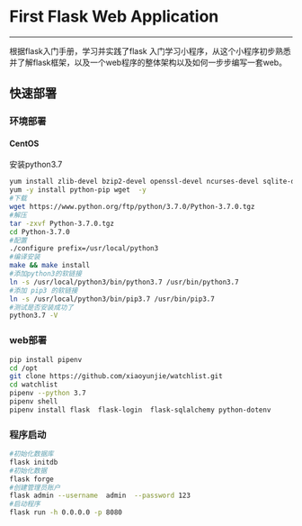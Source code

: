 # First Flask Web Application

----

根据flask入门手册，学习并实践了flask 入门学习小程序，从这个小程序初步熟悉并了解flask框架，以及一个web程序的整体架构以及如何一步步编写一套web。

## 快速部署

### 环境部署

#### CentOS

安装python3.7
```bash
yum install zlib-devel bzip2-devel openssl-devel ncurses-devel sqlite-devel readline-devel tk-devel gcc make libffi-devel epel-release -y
yum -y install python-pip wget  -y
#下载
wget https://www.python.org/ftp/python/3.7.0/Python-3.7.0.tgz
#解压
tar -zxvf Python-3.7.0.tgz
cd Python-3.7.0
#配置
./configure prefix=/usr/local/python3
#编译安装
make && make install
#添加python3的软链接
ln -s /usr/local/python3/bin/python3.7 /usr/bin/python3.7
#添加 pip3 的软链接
ln -s /usr/local/python3/bin/pip3.7 /usr/bin/pip3.7
#测试是否安装成功了
python3.7 -V
```

### web部署
```bash
pip install pipenv
cd /opt
git clone https://github.com/xiaoyunjie/watchlist.git
cd watchlist
pipenv --python 3.7  
pipenv shell 
pipenv install flask  flask-login  flask-sqlalchemy python-dotenv
```

### 程序启动
```bash
#初始化数据库
flask initdb
#初始化数据
flask forge
#创建管理员账户
flask admin --username  admin  --password 123
#启动程序
flask run -h 0.0.0.0 -p 8080
```

